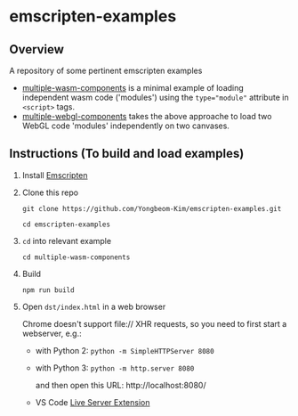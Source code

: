 # emscripten-examples

## Overview
A repository of some pertinent emscripten examples

- [multiple-wasm-components](multiple-wasm-components) is a minimal example of loading independent wasm code ('modules') using the `type="module"` attribute in `<script>` tags.
- [multiple-webgl-components](multiple-webgl-components) takes the above approache to load two WebGL code 'modules' independently on two canvases.

## Instructions (To build and load examples)

1. Install [Emscripten](http://emscripten.org)
2. Clone this repo

    `git clone https://github.com/Yongbeom-Kim/emscripten-examples.git`

    `cd emscripten-examples`

3. `cd` into relevant example

    `cd multiple-wasm-components`

4. Build 

    `npm run build`

5. Open `dst/index.html` in a web browser

    Chrome doesn't support file:// XHR requests, so you need to first start a webserver, e.g.:
    - with Python 2: `python -m SimpleHTTPServer 8080`
    - with Python 3: `python -m http.server 8080`

        and then open this URL: http://localhost:8080/

    - VS Code [Live Server Extension](https://marketplace.visualstudio.com/items?itemName=ritwickdey.LiveServer)

